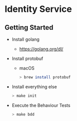 # Identity Service

## Getting Started
- Install golang
  - https://golang.org/dl/

- Install protobuf
  - macOS
    ```bash
    > brew install protobuf
    ```

- Install everything else
    ```bash
    > make init
    ```

- Execute the Behaviour Tests
    ```bash
    > make bdd
    ```
